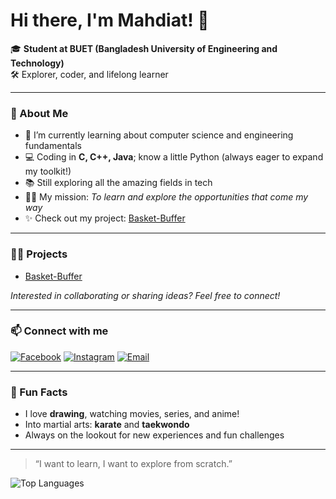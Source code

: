 # Hi there, I'm Mahdiat! 👋

🎓 **Student at BUET (Bangladesh University of Engineering and Technology)**  
🛠️ Explorer, coder, and lifelong learner

---

### 🚀 About Me

- 🌱 I’m currently learning about computer science and engineering fundamentals  
- 💻 Coding in **C, C++, Java**; know a little Python (always eager to expand my toolkit!)
- 📚 Still exploring all the amazing fields in tech  
- 🕵️‍♂️ My mission: *To learn and explore the opportunities that come my way*
- ✨ Check out my project: [Basket-Buffer](https://github.com/mahdiat-t/Basket-Buffer)

---

### 🧑‍💻 Projects

- [Basket-Buffer](https://github.com/mahdiat-t/Basket-Buffer)

*Interested in collaborating or sharing ideas? Feel free to connect!*

---

### 📫 Connect with me

[![Facebook](https://img.shields.io/badge/Facebook-1877F2?style=flat&logo=facebook&logoColor=white)](https://www.facebook.com/mahdiat.tt/)
[![Instagram](https://img.shields.io/badge/Instagram-E4405F?style=flat&logo=instagram&logoColor=white)](https://www.instagram.com/mahdiat.t/)
[![Email](https://img.shields.io/badge/Email-D14836?style=flat&logo=gmail&logoColor=white)](mailto:mahdiattarannum@gmail.com)

---

### 🎨 Fun Facts

- I love **drawing**, watching movies, series, and anime!
- Into martial arts: **karate** and **taekwondo**
- Always on the lookout for new experiences and fun challenges

---

> “I want to learn, I want to explore from scratch.”

![Top Languages](https://github-readme-stats.vercel.app/api/top-langs/?username=mahdiat-t&layout=compact&theme=radical)

<!--
**mahdiat-t/mahdiat-t** is a ✨ special ✨ repository because its README.md (this file) appears on your GitHub profile.
-->
